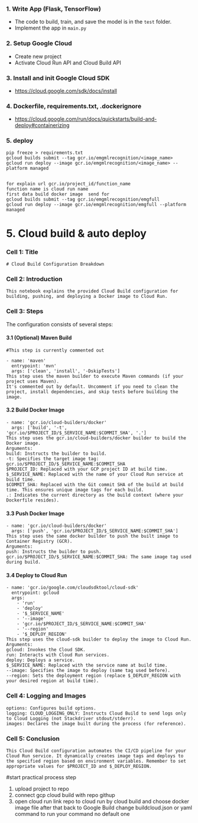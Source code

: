 ### 1. Write App (Flask, TensorFlow)
- The code to build, train, and save the model is in the `test` folder.
- Implement the app in `main.py`
### 2. Setup Google Cloud 
- Create new project
- Activate Cloud Run API and Cloud Build API

### 3. Install and init Google Cloud SDK
- https://cloud.google.com/sdk/docs/install

### 4. Dockerfile, requirements.txt, .dockerignore
- https://cloud.google.com/run/docs/quickstarts/build-and-deploy#containerizing

### 5. deploy
```
pip freeze > requirements.txt
gcloud builds submit --tag gcr.io/emgmlrecognition/<image_name>
gcloud run deploy --image gcr.io/emgmlrecognition/<image_name> --platform managed


for explain url gcr.io/project_id/function_name 
function name is cloud run name 
first data build docker image  send for 
gcloud builds submit --tag gcr.io/emgmlrecognition/emgfull
gcloud run deploy --image gcr.io/emgmlrecognition/emgfull --platform managed
```
# 5. Cloud build & auto deploy 
### Cell 1: Title

```
# Cloud Build Configuration Breakdown

```
### Cell 2: Introduction

```
This notebook explains the provided Cloud Build configuration for building, pushing, and deploying a Docker image to Cloud Run.

```
### Cell 3: Steps

The configuration consists of several steps:

#### 3.1 (Optional) Maven Build

```
#This step is currently commented out

- name: 'maven'
  entrypoint: 'mvn'
  args: ['clean', 'install', '-DskipTests']
This step uses the maven builder to execute Maven commands (if your project uses Maven).
It's commented out by default. Uncomment if you need to clean the project, install dependencies, and skip tests before building the image.

```
#### 3.2 Build Docker Image

```
- name: 'gcr.io/cloud-builders/docker'
  args: ['build', '-t', 'gcr.io/$PROJECT_ID/$_SERVICE_NAME:$COMMIT_SHA', '.']
This step uses the gcr.io/cloud-builders/docker builder to build the Docker image.
Arguments:
build: Instructs the builder to build.
-t: Specifies the target image tag:
gcr.io/$PROJECT_ID/$_SERVICE_NAME:$COMMIT_SHA
$PROJECT_ID: Replaced with your GCP project ID at build time.
$_SERVICE_NAME: Replaced with the name of your Cloud Run service at build time.
$COMMIT_SHA: Replaced with the Git commit SHA of the build at build time. This ensures unique image tags for each build.
.: Indicates the current directory as the build context (where your Dockerfile resides).

```
#### 3.3 Push Docker Image

```
- name: 'gcr.io/cloud-builders/docker'
  args: ['push', 'gcr.io/$PROJECT_ID/$_SERVICE_NAME:$COMMIT_SHA']
This step uses the same docker builder to push the built image to Container Registry (GCR).
Arguments:
push: Instructs the builder to push.
gcr.io/$PROJECT_ID/$_SERVICE_NAME:$COMMIT_SHA: The same image tag used during build.

```
#### 3.4 Deploy to Cloud Run

```
- name: 'gcr.io/google.com/cloudsdktool/cloud-sdk'
  entrypoint: gcloud
  args:
    - 'run'
    - 'deploy'
    - '$_SERVICE_NAME'
    - '--image'
    - 'gcr.io/$PROJECT_ID/$_SERVICE_NAME:$COMMIT_SHA'
    - '--region'
    - '$_DEPLOY_REGION'
This step uses the cloud-sdk builder to deploy the image to Cloud Run.
Arguments:
gcloud: Invokes the Cloud SDK.
run: Interacts with Cloud Run services.
deploy: Deploys a service.
$_SERVICE_NAME: Replaced with the service name at build time.
--image: Specifies the image to deploy (same tag used before).
--region: Sets the deployment region (replace $_DEPLOY_REGION with your desired region at build time).

```
### Cell 4: Logging and Images

```
options: Configures build options.
logging: CLOUD_LOGGING_ONLY: Instructs Cloud Build to send logs only to Cloud Logging (not Stackdriver stdout/stderr).
images: Declares the image built during the process (for reference).

```
### Cell 5: Conclusion

```
This Cloud Build configuration automates the CI/CD pipeline for your Cloud Run service. It dynamically creates image tags and deploys to the specified region based on environment variables. Remember to set appropriate values for $PROJECT_ID and $_DEPLOY_REGION.

```
#start practical process step 

1. upload project to repo
2. connect gcp cloud build with repo githup
3. open cloud run link repo to cloud run by cloud build and choose docker image file after that back to Google Build change buildcloud.json or yaml command to run your command no default one 

